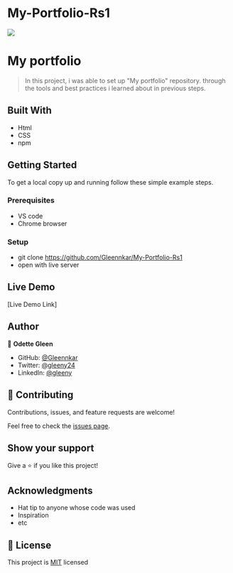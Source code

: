 # My-Portfolio-Rs1
![](https://img.shields.io/badge/Microverse-blueviolet)

# My portfolio

> In this project, i was able to set up "My portfolio" repository. through the tools and best practices i learned about in previous steps. 


## Built With

- Html
- CSS
- npm


## Getting Started



To get a local copy up and running follow these simple example steps.

### Prerequisites
- VS code
- Chrome browser

### Setup
- git clone https://github.com/Gleennkar/My-Portfolio-Rs1
- open with live server



## Live Demo
[Live Demo Link]





## Author

👤 **Odette Gleen**

- GitHub: [@Gleennkar](https://github.com/Gleennkar)
- Twitter: [@gleeny24](https://twitter.com/twitterhandle)
- LinkedIn: [@gleeny](https://www.linkedin.com/in/gleeny-nkar-aa3917182)


## 🤝 Contributing

Contributions, issues, and feature requests are welcome!

Feel free to check the [issues page](../../issues/).

## Show your support

Give a ⭐️ if you like this project!

## Acknowledgments

- Hat tip to anyone whose code was used
- Inspiration
- etc

## 📝 License

This project is [MIT](./MIT.md) licensed
